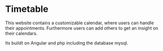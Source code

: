 # Timetable

This website contains a customizable calendar, where users can handle their appointments.
Furthermore users can add others to get an insight on their calendars.

Its buildt on Angular and php including the database mysql.

